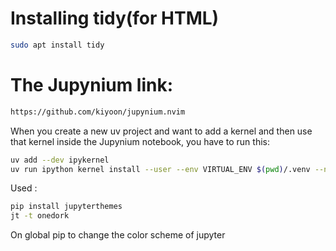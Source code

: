 # Installing tidy(for HTML)

```bash
sudo apt install tidy
```

# The Jupynium link:

```HTML
https://github.com/kiyoon/jupynium.nvim
```

When you create a new uv project and want to add a kernel and then use that kernel inside the Jupynium notebook, you have to run this:

```bash
uv add --dev ipykernel
uv run ipython kernel install --user --env VIRTUAL_ENV $(pwd)/.venv --name=project_name
```

Used :

```bash
pip install jupyterthemes
jt -t onedork
```

On global pip to change the color scheme of jupyter
